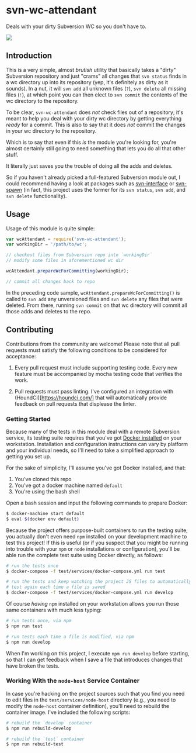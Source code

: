 # svn-wc-attendant

Deals with your dirty Subversion WC so you don't have to.

<a href="https://travis-ci.org/prometheas/svn-wc-attendant"><img src="https://travis-ci.org/prometheas/svn-wc-attendant.svg"></a>


## Introduction

This is a very simple, almost _brutish_ utility that basically takes a "dirty" Subversion repository and just "crams" all changes that `svn status` finds in a wc directory up into its repository (yep, it's definitely as dirty as it sounds).  In a nut, it will `svn add` all unknown files (`?`), `svn delete` all missing files (`!`), at which point you can then elect to `svn commit` the contents of the wc directory to the repository.

To be clear, `svn-wc-attendant` does _not_ check files out of a repository; it's meant to help you deal with your dirty wc directory by getting everything _ready_ for a commit. This is also to say that it does _not_ commit the changes in your wc directory to the repository.

Which is to say that even if this _is_ the module you're looking for, you're almost certainly still going to need something that lets you do all that other stuff.

It literally just saves you the trouble of doing all the adds and deletes.

So if you haven't already picked a full-featured Subversion module out, I could recommend having a look at packages such as [svn-interface](https://www.npmjs.com/package/svn-interface) or [svn-spawn](https://www.npmjs.com/package/svn-spawn) (in fact, this project uses the former for its `svn status`, `svn add`, and `svn delete` functionality).


## Usage

Usage of this module is quite simple:

```javascript
var wcAttendant = require('svn-wc-attendant');
var workingDir = '/path/to/wc';

// checkout files from Subversion repo into `workingDir`
// modify some files in aforementioned wc dir

wcAttendant.prepareWcForCommitting(workingDir);

// commit all changes back to repo
```

In the preceding code sample, `wcAttendant.prepareWcForCommitting()` is called to `svn add` any unversioned files and `svn delete` any files that were deleted.  From there, running `svn commit` on that wc directory will commit all those adds and deletes to the repo.


## Contributing

Contributions from the community are welcome!  Please note that all pull requests must satisfy the following conditions to be considered for acceptance:

1. Every pull request must include supporting testing code.  Every new feature must be accompanied by mocha testing code that verifies the work.

2. Pull requests must pass linting.  I've configured an integration with (HoundCI)[https://houndci.com/] that will automatically provide feedback on pull requests that displease the linter.


### Getting Started

Because many of the tests in this module deal with a remote Subversion service, its testing suite requires that you've got [Docker installed](https://docs.docker.com/engine/installation/) on your workstation.  Installation and configuration instructions can vary by platform and your individual needs, so I'll need to take a simplified approach to getting you set up.

For the sake of simplicity, I'll assume you've got Docker installed, and that:

1. You've cloned this repo
2. You've got a docker machine named `default`
3. You're using the bash shell

Open a bash session and input the following commands to prepare Docker:

```sh
$ docker-machine start default
$ eval $(docker env default)
```

Because the project offers purpose-built containers to run the testing suite, you actually don't even need `npm` installed on your development machine to test this project!  If this is useful (or if you suspect that you might be running into trouble with your `npm` or `node` installations or configuration), you'll be able run the complete test suite using Docker directly, as follows:

```sh
# run the tests once
$ docker-compose -f test/services/docker-compose.yml run test

# run the tests and keep watching the project JS files to automatically
# test again each time a file is saved
$ docker-compose -f test/services/docker-compose.yml run develop
```

Of course _having_ `npm` installed on your workstation allows you run those same containers with much less typing:

```sh
# run tests once, via npm
$ npm run test

# run tests each time a file is modified, via npm
$ npm run develop
```

When I'm working on this project, I execute `npm run develop` before starting, so that I can get feedback when I save a file that introduces changes that have broken the tests.


### Working With the `node-host` Service Container

In case you're hacking on the project sources such that you find you need to edit files in the `test/services/node-host` directory (e.g., you need to modify the `node-host` container definition), you'll need to rebuild the container image.  I've included the following scripts:

```sh
# rebuild the `develop` container
$ npm run rebuild-develop

# rebuild the `test` container
$ npm run rebuild-test
```
